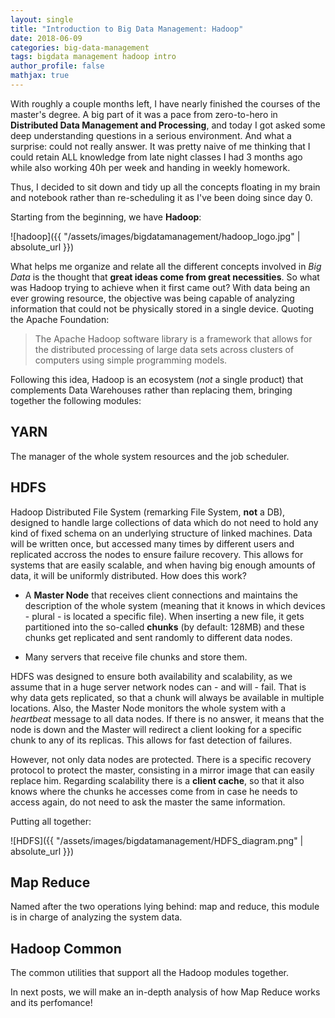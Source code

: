 ```yaml
---
layout: single
title: "Introduction to Big Data Management: Hadoop"
date: 2018-06-09
categories: big-data-management
tags: bigdata management hadoop intro
author_profile: false
mathjax: true
---
```


With roughly a couple months left, I have nearly finished the courses of the master's degree. A big part of it was a pace from zero-to-hero in **Distributed Data Management and Processing**, and today I got asked some deep understanding questions in a serious environment. And what a surprise: could not really answer. It was pretty naive of me thinking that I could retain ALL knowledge from late night classes I had 3 months ago while also working 40h per week and handing in weekly homework. 

Thus, I decided to sit down and tidy up all the concepts floating in my brain and notebook rather than re-scheduling it as I've been doing since day 0.

Starting from the beginning, we have **Hadoop**:

![hadoop]({{ "/assets/images/bigdatamanagement/hadoop_logo.jpg" | absolute_url }})

What helps me organize and relate all the different concepts involved in *Big Data* is the thought that **great ideas come from great necessities**. So what was Hadoop trying to achieve when it first came out? With data being an ever growing resource, the objective was being capable of analyzing information that could not be physically stored in a single device. Quoting the Apache Foundation:

> The Apache Hadoop software library is a framework that allows for the distributed processing of large data sets across clusters of computers using simple programming models.


Following this idea, Hadoop is an ecosystem (*not* a single product) that complements Data Warehouses rather than replacing them, bringing together the following modules:

## **YARN**

The manager of the whole system resources and the job scheduler.

## **HDFS**

Hadoop Distributed File System (remarking File System, **not** a DB), designed to handle large collections of data which do not need to hold any kind of fixed schema on an underlying structure of linked machines. Data will be written once, but accessed many times by different users and replicated accross the nodes to ensure failure recovery. This allows for systems that are easily scalable, and when having big enough amounts of data, it will be uniformly distributed. How does this work?

* A **Master Node** that receives client connections and maintains the description of the whole system (meaning that it knows in which devices - plural -  is located a specific file). When inserting a new file, it gets partitioned into the so-called **chunks** (by default: 128MB) and these chunks get replicated and sent randomly to different data nodes.

* Many servers that receive file chunks and store them.

HDFS was designed to ensure both availability and scalability, as we assume that in a huge server network nodes can - and will - fail. That is why data gets replicated, so that a chunk will always be available in multiple locations. Also, the Master Node monitors the whole system with a *heartbeat* message to all data nodes. If there is no answer, it means that the node is down and the Master will redirect a client looking for a specific chunk to any of its replicas. This allows for fast detection of failures. 

However, not only data nodes are protected. There is a specific recovery protocol to protect the master, consisting in a mirror image that can easily replace him. Regarding scalability there is a **client cache**, so that it also knows where the chunks he accesses come from in case he needs to access again, do not need to ask the master the same information.

Putting all together:

![HDFS]({{ "/assets/images/bigdatamanagement/HDFS_diagram.png" | absolute_url }})

## **Map Reduce**

Named after the two operations lying behind: map and reduce, this module is in charge of analyzing the system data.

## **Hadoop Common**

The common utilities that support all the Hadoop modules together.


In next posts, we will make an in-depth analysis of how Map Reduce works and its perfomance!
